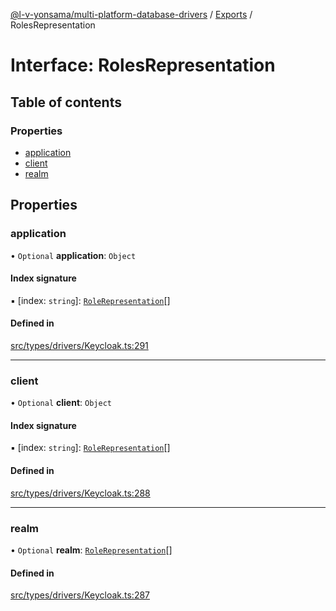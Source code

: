[@l-v-yonsama/multi-platform-database-drivers](../README.md) / [Exports](../modules.md) / RolesRepresentation

# Interface: RolesRepresentation

## Table of contents

### Properties

- [application](RolesRepresentation.md#application)
- [client](RolesRepresentation.md#client)
- [realm](RolesRepresentation.md#realm)

## Properties

### application

• `Optional` **application**: `Object`

#### Index signature

▪ [index: `string`]: [`RoleRepresentation`](RoleRepresentation.md)[]

#### Defined in

[src/types/drivers/Keycloak.ts:291](https://github.com/l-v-yonsama/db-drivers/blob/b0e09fd/src/types/drivers/Keycloak.ts#L291)

___

### client

• `Optional` **client**: `Object`

#### Index signature

▪ [index: `string`]: [`RoleRepresentation`](RoleRepresentation.md)[]

#### Defined in

[src/types/drivers/Keycloak.ts:288](https://github.com/l-v-yonsama/db-drivers/blob/b0e09fd/src/types/drivers/Keycloak.ts#L288)

___

### realm

• `Optional` **realm**: [`RoleRepresentation`](RoleRepresentation.md)[]

#### Defined in

[src/types/drivers/Keycloak.ts:287](https://github.com/l-v-yonsama/db-drivers/blob/b0e09fd/src/types/drivers/Keycloak.ts#L287)
